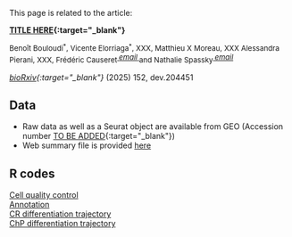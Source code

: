 <head>
  <link href="https://fonts.googleapis.com/icon?family=Material+Icons" rel="stylesheet">
</head>

This page is related to the article:

<b>[TITLE HERE](https://doi.org/10.1242/dev.204451){:target="_blank"}</b>  
<p style="font-size:small;">Benoît Bouloudi<sup>*</sup>, Vicente Elorriaga<sup>*</sup>, XXX, Matthieu X Moreau, XXX Alessandra Pierani,  XXX, Frédéric Causeret<sup><a href="mailto:frederic.causeret@inserm.fr">
    <i class="material-icons" style="font-size:small;">email</i>
  </a></sup> and Nathalie Spassky<sup><a href="mailto:nathalie.spassky@bio.ens.psl.eu">
    <i class="material-icons" style="font-size:small;">email</i>
  </a></sup> </p>
    
<i>[bioRxiv](https://doi.org/10.1242/dev.204451){:target="_blank"}</i> (2025) 152, dev.204451

## Data
- Raw data as well as a Seurat object are available from GEO (Accession number [TO BE ADDED](https://www.ncbi.nlm.nih.gov/geo/query/acc.cgi?acc=GSE276037){:target="_blank"})
- Web summary file is provided [here](./web_summary.html)

## R codes
[Cell quality control](./Quality-control.html)  
[Annotation](./Cell_types_annotation.html)  
[CR differentiation trajectory](./CR_pseudotime_FC.html)  
[ChP differentiation trajectory](./ChP_pseudotime_FC.html)  
